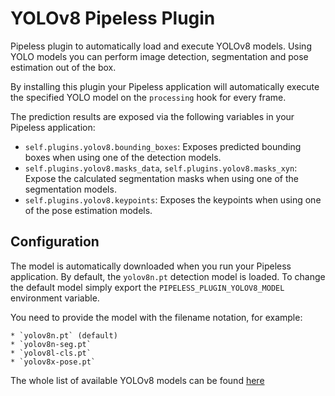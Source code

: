 # YOLOv8 Pipeless Plugin

Pipeless plugin to automatically load and execute YOLOv8 models. Using YOLO models you can perform image detection, segmentation and pose estimation out of the box.

By installing this plugin your Pipeless application will automatically execute the specified YOLO model on the `processing` hook for every frame.

The prediction results are exposed via the following variables in your Pipeless application:

* `self.plugins.yolov8.bounding_boxes`: Exposes predicted bounding boxes when using one of the detection models.
* `self.plugins.yolov8.masks_data`, `self.plugins.yolov8.masks_xyn`: Expose the calculated segmentation masks when using one of the segmentation models.
* `self.plugins.yolov8.keypoints`: Exposes the keypoints when using one of the pose estimation models.

## Configuration

The model is automatically downloaded when you run your Pipeless application. By default, the `yolov8n.pt` detection model is loaded. To change the default model simply export the `PIPELESS_PLUGIN_YOLOV8_MODEL` environment variable.

You need to provide the model with the filename notation, for example:

    * `yolov8n.pt` (default)
    * `yolov8n-seg.pt`
    * `yolov8l-cls.pt`
    * `yolov8x-pose.pt`

The whole list of available YOLOv8 models can be found [here](https://github.com/ultralytics/ultralytics#models)
